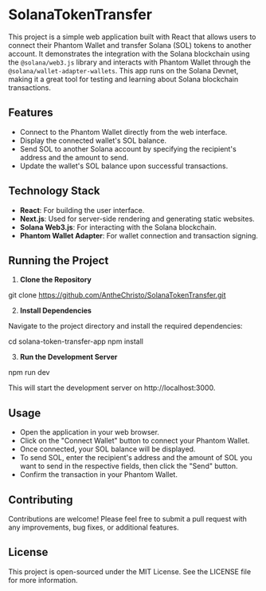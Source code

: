 # SolanaTokenTransfer
This project is a simple web application built with React that allows users to connect their Phantom Wallet and transfer Solana (SOL) tokens to another account. 
It demonstrates the integration with the Solana blockchain using the `@solana/web3.js` library and interacts with Phantom Wallet through the `@solana/wallet-adapter-wallets`. 
This app runs on the Solana Devnet, making it a great tool for testing and learning about Solana blockchain transactions.

## Features

- Connect to the Phantom Wallet directly from the web interface.
- Display the connected wallet's SOL balance.
- Send SOL to another Solana account by specifying the recipient's address and the amount to send.
- Update the wallet's SOL balance upon successful transactions.

## Technology Stack

- **React**: For building the user interface.
- **Next.js**: Used for server-side rendering and generating static websites.
- **Solana Web3.js**: For interacting with the Solana blockchain.
- **Phantom Wallet Adapter**: For wallet connection and transaction signing.

## Running the Project

1. **Clone the Repository**

git clone <https://github.com/AntheChristo/SolanaTokenTransfer.git>

2. **Install Dependencies**

Navigate to the project directory and install the required dependencies:

cd solana-token-transfer-app
npm install

3. **Run the Development Server**

npm run dev

This will start the development server on http://localhost:3000.

## Usage

- Open the application in your web browser.
- Click on the "Connect Wallet" button to connect your Phantom Wallet.
- Once connected, your SOL balance will be displayed.
- To send SOL, enter the recipient's address and the amount of SOL you want to send in the respective fields, then click the "Send" button.
- Confirm the transaction in your Phantom Wallet.

## Contributing

Contributions are welcome! Please feel free to submit a pull request with any improvements, bug fixes, or additional features.

## License

This project is open-sourced under the MIT License. See the LICENSE file for more information.







